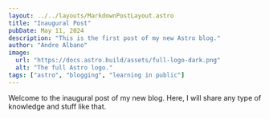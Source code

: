 ```yaml
---
layout: ../../layouts/MarkdownPostLayout.astro
title: "Inaugural Post"
pubDate: May 11, 2024
description: "This is the first post of my new Astro blog."
author: "Andre Albano"
image:
  url: "https://docs.astro.build/assets/full-logo-dark.png"
  alt: "The full Astro logo."
tags: ["astro", "blogging", "learning in public"]
---
```


Welcome to the inaugural post of my new blog. Here, I will share any type of knowledge and stuff like that.
